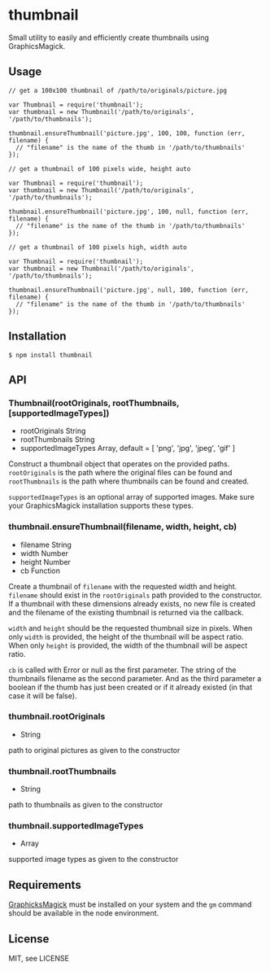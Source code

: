 # thumbnail

Small utility to easily and efficiently create thumbnails using GraphicsMagick.

## Usage

    // get a 100x100 thumbnail of /path/to/originals/picture.jpg

    var Thumbnail = require('thumbnail');
    var thumbnail = new Thumbnail('/path/to/originals', '/path/to/thumbnails');

    thumbnail.ensureThumbnail('picture.jpg', 100, 100, function (err, filename) {
      // "filename" is the name of the thumb in '/path/to/thumbnails'
    });

    // get a thumbnail of 100 pixels wide, height auto

    var Thumbnail = require('thumbnail');
    var thumbnail = new Thumbnail('/path/to/originals', '/path/to/thumbnails');

    thumbnail.ensureThumbnail('picture.jpg', 100, null, function (err, filename) {
      // "filename" is the name of the thumb in '/path/to/thumbnails'
    });

    // get a thumbnail of 100 pixels high, width auto

    var Thumbnail = require('thumbnail');
    var thumbnail = new Thumbnail('/path/to/originals', '/path/to/thumbnails');

    thumbnail.ensureThumbnail('picture.jpg', null, 100, function (err, filename) {
      // "filename" is the name of the thumb in '/path/to/thumbnails'
    });

## Installation

    $ npm install thumbnail

## API

### Thumbnail(rootOriginals, rootThumbnails, [supportedImageTypes])
* rootOriginals String
* rootThumbnails String
* supportedImageTypes Array, default = [ 'png', 'jpg', 'jpeg', 'gif' ]

Construct a thumbnail object that operates on the provided paths. `rootOriginals` is the path where the original
files can be found and `rootThumbnails` is the path where thumbnails can be found and created.

`supportedImageTypes` is an optional array of supported images. Make sure your GraphicsMagick installation supports these types.

### thumbnail.ensureThumbnail(filename, width, height, cb)
* filename String
* width Number
* height Number
* cb Function

Create a thumbnail of `filename` with the requested width and height. `filename` should exist
in the `rootOriginals` path provided to the constructor. If a thumbnail with these
dimensions already exists, no new file is created and the filename of the existing thumbnail
is returned via the callback.

`width` and `height` should be the requested thumbnail size in pixels. When only `width` is provided, the height of the thumbnail
will be aspect ratio. When only `height` is provided, the width of the thumbnail will be aspect ratio.

`cb` is called with Error or null as the first parameter. The string of the thumbnails filename
as the second parameter. And as the third parameter a boolean if the thumb has just been created
or if it already existed (in that case it will be false).

### thumbnail.rootOriginals
* String

path to original pictures as given to the constructor

### thumbnail.rootThumbnails
* String

path to thumbnails as given to the constructor

### thumbnail.supportedImageTypes
* Array

supported image types as given to the constructor

## Requirements

[GraphicksMagick](http://www.graphicsmagick.org/) must be installed on your system and the `gm` command should be available in the node environment. 

## License

MIT, see LICENSE
